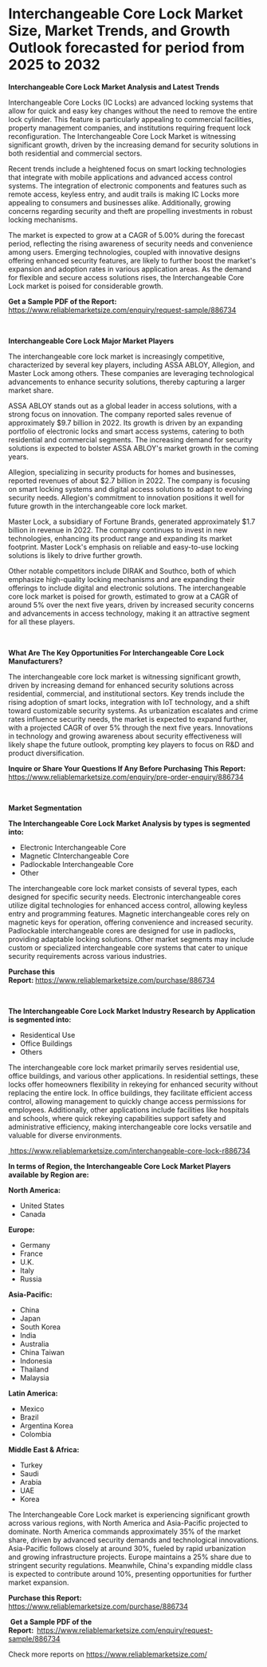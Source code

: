 <p><h1>Interchangeable Core Lock Market Size, Market Trends, and Growth Outlook forecasted for period from 2025 to 2032</h1></p><p><strong>Interchangeable Core Lock Market Analysis and Latest Trends</strong></p>
<p><p>Interchangeable Core Locks (IC Locks) are advanced locking systems that allow for quick and easy key changes without the need to remove the entire lock cylinder. This feature is particularly appealing to commercial facilities, property management companies, and institutions requiring frequent lock reconfiguration. The Interchangeable Core Lock Market is witnessing significant growth, driven by the increasing demand for security solutions in both residential and commercial sectors. </p><p>Recent trends include a heightened focus on smart locking technologies that integrate with mobile applications and advanced access control systems. The integration of electronic components and features such as remote access, keyless entry, and audit trails is making IC Locks more appealing to consumers and businesses alike. Additionally, growing concerns regarding security and theft are propelling investments in robust locking mechanisms. </p><p>The market is expected to grow at a CAGR of 5.00% during the forecast period, reflecting the rising awareness of security needs and convenience among users. Emerging technologies, coupled with innovative designs offering enhanced security features, are likely to further boost the market's expansion and adoption rates in various application areas. As the demand for flexible and secure access solutions rises, the Interchangeable Core Lock market is poised for considerable growth.</p></p>
<p><strong>Get a Sample PDF of the Report:&nbsp;</strong> <a href="https://www.reliablemarketsize.com/enquiry/request-sample/886734?utm_campaign=3511&utm_medium=2&utm_source=Github&utm_content=ia&utm_term=04042025&utm_id=interchangeable-core-lock">https://www.reliablemarketsize.com/enquiry/request-sample/886734</a></p>
<p>&nbsp;</p>
<p><strong>Interchangeable Core Lock Major Market Players</strong></p>
<p><p>The interchangeable core lock market is increasingly competitive, characterized by several key players, including ASSA ABLOY, Allegion, and Master Lock among others. These companies are leveraging technological advancements to enhance security solutions, thereby capturing a larger market share.</p><p>ASSA ABLOY stands out as a global leader in access solutions, with a strong focus on innovation. The company reported sales revenue of approximately $9.7 billion in 2022. Its growth is driven by an expanding portfolio of electronic locks and smart access systems, catering to both residential and commercial segments. The increasing demand for security solutions is expected to bolster ASSA ABLOY's market growth in the coming years.</p><p>Allegion, specializing in security products for homes and businesses, reported revenues of about $2.7 billion in 2022. The company is focusing on smart locking systems and digital access solutions to adapt to evolving security needs. Allegion's commitment to innovation positions it well for future growth in the interchangeable core lock market.</p><p>Master Lock, a subsidiary of Fortune Brands, generated approximately $1.7 billion in revenue in 2022. The company continues to invest in new technologies, enhancing its product range and expanding its market footprint. Master Lock's emphasis on reliable and easy-to-use locking solutions is likely to drive further growth.</p><p>Other notable competitors include DIRAK and Southco, both of which emphasize high-quality locking mechanisms and are expanding their offerings to include digital and electronic solutions. The interchangeable core lock market is poised for growth, estimated to grow at a CAGR of around 5% over the next five years, driven by increased security concerns and advancements in access technology, making it an attractive segment for all these players.</p></p>
<p>&nbsp;</p>
<p><strong>What Are The Key Opportunities For Interchangeable Core Lock Manufacturers?</strong></p>
<p><p>The interchangeable core lock market is witnessing significant growth, driven by increasing demand for enhanced security solutions across residential, commercial, and institutional sectors. Key trends include the rising adoption of smart locks, integration with IoT technology, and a shift toward customizable security systems. As urbanization escalates and crime rates influence security needs, the market is expected to expand further, with a projected CAGR of over 5% through the next five years. Innovations in technology and growing awareness about security effectiveness will likely shape the future outlook, prompting key players to focus on R&D and product diversification.</p></p>
<p><strong>Inquire or Share Your Questions If Any Before Purchasing This Report:</strong> <a href="https://www.reliablemarketsize.com/enquiry/pre-order-enquiry/886734?utm_campaign=3511&utm_medium=2&utm_source=Github&utm_content=ia&utm_term=04042025&utm_id=interchangeable-core-lock">https://www.reliablemarketsize.com/enquiry/pre-order-enquiry/886734</a></p>
<p>&nbsp;</p>
<p><strong>Market Segmentation</strong></p>
<p><strong>The Interchangeable Core Lock Market Analysis by types is segmented into:</strong></p>
<p><ul><li>Electronic Interchangeable Core</li><li>Magnetic CInterchangeable Core</li><li>Padlockable Interchangeable Core</li><li>Other</li></ul></p>
<p><p>The interchangeable core lock market consists of several types, each designed for specific security needs. Electronic interchangeable cores utilize digital technologies for enhanced access control, allowing keyless entry and programming features. Magnetic interchangeable cores rely on magnetic keys for operation, offering convenience and increased security. Padlockable interchangeable cores are designed for use in padlocks, providing adaptable locking solutions. Other market segments may include custom or specialized interchangeable core systems that cater to unique security requirements across various industries.</p></p>
<p><strong>Purchase this Report:&nbsp;</strong><a href="https://www.reliablemarketsize.com/purchase/886734?utm_campaign=3511&utm_medium=2&utm_source=Github&utm_content=ia&utm_term=04042025&utm_id=interchangeable-core-lock">https://www.reliablemarketsize.com/purchase/886734</a></p>
<p>&nbsp;</p>
<p><strong>The Interchangeable Core Lock Market Industry Research by Application is segmented into:</strong></p>
<p><ul><li>Residentical Use</li><li>Office Buildings</li><li>Others</li></ul></p>
<p><p>The interchangeable core lock market primarily serves residential use, office buildings, and various other applications. In residential settings, these locks offer homeowners flexibility in rekeying for enhanced security without replacing the entire lock. In office buildings, they facilitate efficient access control, allowing management to quickly change access permissions for employees. Additionally, other applications include facilities like hospitals and schools, where quick rekeying capabilities support safety and administrative efficiency, making interchangeable core locks versatile and valuable for diverse environments.</p></p>
<p><a href="https://www.reliablemarketsize.com/interchangeable-core-lock-r886734?utm_campaign=3511&utm_medium=2&utm_source=Github&utm_content=ia&utm_term=04042025&utm_id=interchangeable-core-lock">&nbsp;https://www.reliablemarketsize.com/interchangeable-core-lock-r886734</a></p>
<p><strong>In terms of Region, the Interchangeable Core Lock Market Players available by Region are:</strong></p>
<p>
    <p> <strong> North America: </strong>
        <ul>
            <li>United States</li>
            <li>Canada</li>
        </ul>
        </p> 
    <p> <strong> Europe: </strong>
        <ul>
            <li>Germany</li>
            <li>France</li>
            <li>U.K.</li>
            <li>Italy</li>
            <li>Russia</li>
        </ul>
        </p> 
    <p> <strong> Asia-Pacific: </strong>
        <ul>
            <li>China</li>
            <li>Japan</li>
            <li>South Korea</li>
            <li>India</li>
            <li>Australia</li>
            <li>China Taiwan</li>
            <li>Indonesia</li>
            <li>Thailand</li>
            <li>Malaysia</li>
        </ul>
        </p> 
    <p> <strong> Latin America: </strong>
        <ul>
            <li>Mexico</li>
            <li>Brazil</li>
            <li>Argentina Korea</li>
            <li>Colombia</li>
        </ul>
        </p> 
    <p> <strong> Middle East & Africa: </strong>
        <ul>
            <li>Turkey</li>
            <li>Saudi</li>
            <li>Arabia</li>
            <li>UAE</li>
            <li>Korea</li>
        </ul>
    </p>
    </p>
<p><p>The Interchangeable Core Lock market is experiencing significant growth across various regions, with North America and Asia-Pacific projected to dominate. North America commands approximately 35% of the market share, driven by advanced security demands and technological innovations. Asia-Pacific follows closely at around 30%, fueled by rapid urbanization and growing infrastructure projects. Europe maintains a 25% share due to stringent security regulations. Meanwhile, China's expanding middle class is expected to contribute around 10%, presenting opportunities for further market expansion.</p></p>
<p><strong>Purchase this Report: </strong><a href="https://www.reliablemarketsize.com/purchase/886734?utm_campaign=3511&utm_medium=2&utm_source=Github&utm_content=ia&utm_term=04042025&utm_id=interchangeable-core-lock">https://www.reliablemarketsize.com/purchase/886734</a></p>
<p>&nbsp;<strong>Get a Sample PDF of the Report:&nbsp;&nbsp;</strong><a href="https://www.reliablemarketsize.com/enquiry/request-sample/886734?utm_campaign=3511&utm_medium=2&utm_source=Github&utm_content=ia&utm_term=04042025&utm_id=interchangeable-core-lock">https://www.reliablemarketsize.com/enquiry/request-sample/886734</a></p>
<p><strong></strong></p>
<p>Check more reports on <a href="https://www.reliablemarketsize.com/?utm_campaign=3511&utm_medium=2&utm_source=Github&utm_content=ia&utm_term=04042025&utm_id=interchangeable-core-lock">https://www.reliablemarketsize.com/</a></p>